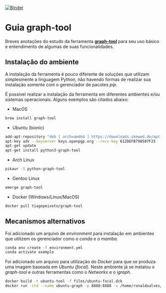 [![Binder](https://mybinder.org/badge_logo.svg)](https://mybinder.org/v2/gh/ramarquesjr/graph-tool_guide/HEAD?filepath=Basico.ipynb)

# Guia graph-tool

Breves anotações do estudo da ferramenta [**graph-tool**](https://graph-tool.skewed.de/static/doc/index.html) para seu uso básico e entendimento de algumas de suas funcionalidades.

## Instalação do ambiente

A instalação da ferramenta é pouco diferente de soluções que utilizam simplesmente a linguagem Python, não havendo formas de realizar sua instalação somente com o gerenciador de pacotes _pip_.

É possível realizar a instalação da ferramenta em diferentes ambientes e/ou sistemas operacionais. Alguns exemplos são citados abaixo:

- MacOS
```bash
brew install graph-tool
```

- Ubuntu (bionic)
```bash
add-apt-repository "deb [ arch=amd64 ] https://downloads.skewed.de/apt bionic main"
apt-key adv --keyserver keys.openpgp.org --recv-key 612DEFB798507F25
apt-get update
apt-get install python3-graph-tool
```

- Arch Linux
```bash
pikaur -S python-graph-tool
```

- Gentoo Linux
```bash
emerge graph-tool
```

- Docker (Windows/Linux/MacOS)
```bash
docker pull tiagopeixoto/graph-tool
```

## Mecanismos alternativos

Foi adicionado um arquivo de _environment_ para instalação em ambientes que utilizem os gerenciador como o _conda_ e o _mamba_.
```bash
conda env create -f environment.yml
conda activate exemplo
```

Foi adicionado um arquivo para utilização do _Docker_ para que se produza uma imagem baseada em _Ubuntu (focal)_. Neste ambiente já se instalou o _graph-tool_ e outras ferramentas como o _Networkx_ e o _igraph_.

```bash
docker build -t ubuntu-tool -f files/ubuntu-focal.dck
docker run -itd --name ubuntu-graph -p 8888:8888 -v /home/ronaldoalves/Documentos/mestrado/aulas/:/home/user/labs ubuntu-tool 
```
